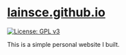 # [lainsce.github.io](https://lainsce.github.io)
[![License: GPL v3](https://img.shields.io/badge/License-GPL%20v3-blue.svg)](http://www.gnu.org/licenses/gpl-3.0)

This is a simple personal website I built.
